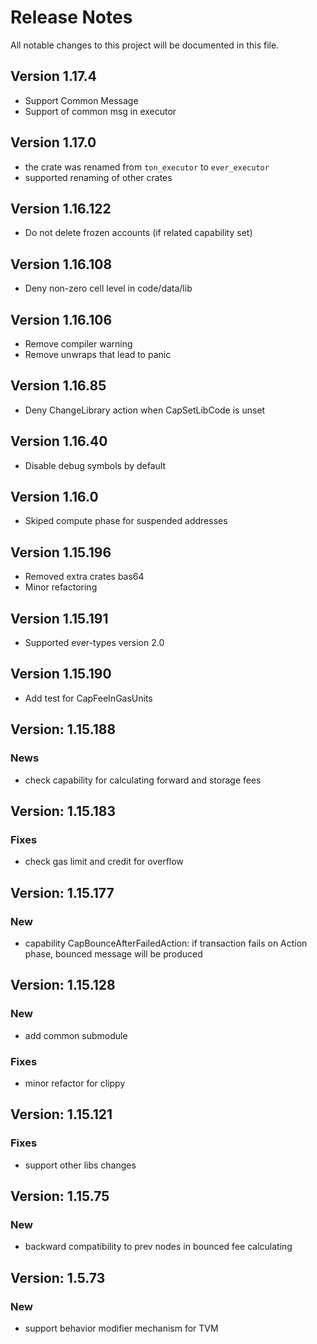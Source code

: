 # Release Notes

All notable changes to this project will be documented in this file.

## Version 1.17.4

- Support Common Message
- Support of common msg in executor

## Version 1.17.0

- the crate was renamed from `ton_executor` to `ever_executor`
- supported renaming of other crates

## Version 1.16.122

- Do not delete frozen accounts (if related capability set)

## Version 1.16.108

- Deny non-zero cell level in code/data/lib

## Version 1.16.106

- Remove compiler warning
- Remove unwraps that lead to panic

## Version 1.16.85

- Deny ChangeLibrary action when CapSetLibCode is unset

## Version 1.16.40

- Disable debug symbols by default

## Version 1.16.0

- Skiped compute phase for suspended addresses

## Version 1.15.196

- Removed extra crates bas64
- Minor refactoring

## Version 1.15.191

- Supported ever-types version 2.0

## Version 1.15.190

- Add test for CapFeeInGasUnits

## Version: 1.15.188

### News

- check capability for calculating forward and storage fees

## Version: 1.15.183

### Fixes

- check gas limit and credit for overflow

## Version: 1.15.177

### New

- capability CapBounceAfterFailedAction: if transaction fails on Action phase,
bounced message will be produced 

## Version: 1.15.128

### New

- add common submodule

### Fixes

- minor refactor for clippy

## Version: 1.15.121

### Fixes

- support other libs changes
## Version: 1.15.75

### New

- backward compatibility to prev nodes in bounced fee calculating

## Version: 1.5.73

### New

- support behavior modifier mechanism for TVM
